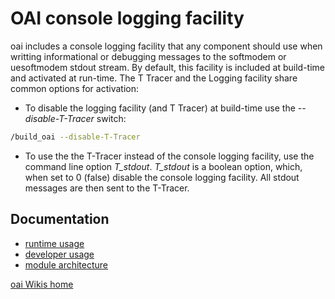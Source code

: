 # OAI console logging facility

oai includes a console logging facility that any component should use when writting informational or debugging messages to the softmodem or uesoftmodem stdout stream. 
By default, this facility is included at build-time and activated at run-time. The T Tracer and the Logging facility share common options for activation:

-   To disable the logging facility (and T Tracer) at build-time use the *--disable-T-Tracer* switch:

```bash
/build_oai --disable-T-Tracer
```
-  To use the the T-Tracer instead of the console logging facility, use the command line option *T_stdout*.  *T_stdout* is a boolean option, which, when set to 0 (false) disable the console logging facility. All stdout messages are then sent to the T-Tracer.

## Documentation

* [runtime usage](rtusage.md)
* [developer usage](devusage.md)
* [module architecture](arch.md)

[oai Wikis home](https://gitlab.eurecom.fr/oai/openairinterface5g/wikis/home)
